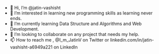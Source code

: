 - 👋 Hi, I’m @jatin-vashisht
- 👀 I’m interested in learning new programming skills as learning never ends.
- 🌱 I’m currently learning Data Structure and Algorithms and Web Development.
- 💞️ I’m looking to collaborate on any project that needs my help.
- 📫 How to reach me , @I_m_JatinV on Twitter or linkedin.com/in/jatin-vashisht-a6949a221 on LinkedIn

<!---
jatin-vashisht/jatin-vashisht is a ✨ special ✨ repository because its `README.md` (this file) appears on your GitHub profile.
You can click the Preview link to take a look at your changes.
--->
